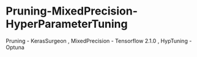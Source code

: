 # Pruning-MixedPrecision-HyperParameterTuning
Pruning - KerasSurgeon , MixedPrecision - Tensorflow 2.1.0 , HypTuning - Optuna
